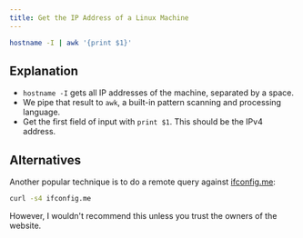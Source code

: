 ```yaml
---
title: Get the IP Address of a Linux Machine
---
```


```bash {data-copyable="true"}
hostname -I | awk '{print $1}'
```

## Explanation

- `hostname -I` gets all IP addresses of the machine, separated by a space.
- We pipe that result to `awk`, a built-in pattern scanning and processing language.
- Get the first field of input with `print $1`. This should be the IPv4 address.

## Alternatives

Another popular technique is to do a remote query against [ifconfig.me](ifconfig.me):

```bash {data-copyable="true"}
curl -s4 ifconfig.me
```

However, I wouldn't recommend this unless you trust the owners of the website.
